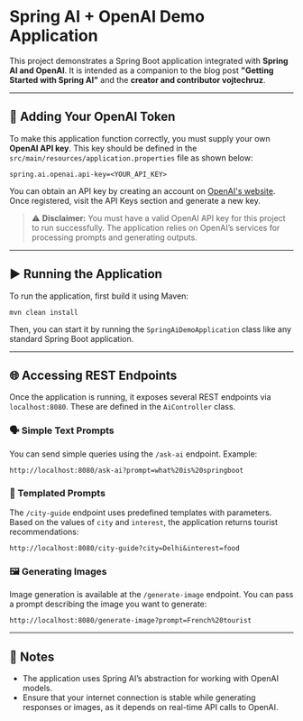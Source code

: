 # Spring AI + OpenAI Demo Application

This project demonstrates a Spring Boot application integrated with **Spring AI and OpenAI**. It is intended as a companion to the blog post **"Getting Started with Spring AI"** and the **creator and contributor vojtechruz**.

---

## 🔑 Adding Your OpenAI Token

To make this application function correctly, you must supply your own **OpenAI API key**. This key should be defined in the `src/main/resources/application.properties` file as shown below:

```
spring.ai.openai.api-key=<YOUR_API_KEY>
```

You can obtain an API key by creating an account on [OpenAI's website](https://platform.openai.com/). Once registered, visit the API Keys section and generate a new key.

> ⚠️ **Disclaimer:** You must have a valid OpenAI API key for this project to run successfully. The application relies on OpenAI’s services for processing prompts and generating outputs.

---

## ▶️ Running the Application

To run the application, first build it using Maven:

```
mvn clean install
```

Then, you can start it by running the `SpringAiDemoApplication` class like any standard Spring Boot application.

---

## 🌐 Accessing REST Endpoints

Once the application is running, it exposes several REST endpoints via `localhost:8080`. These are defined in the `AiController` class.

### 🗣️ Simple Text Prompts

You can send simple queries using the `/ask-ai` endpoint. Example:

```
http://localhost:8080/ask-ai?prompt=what%20is%20springboot
```

### 🧭 Templated Prompts

The `/city-guide` endpoint uses predefined templates with parameters. Based on the values of `city` and `interest`, the application returns tourist recommendations:

```
http://localhost:8080/city-guide?city=Delhi&interest=food
```

### 🖼️ Generating Images

Image generation is available at the `/generate-image` endpoint. You can pass a prompt describing the image you want to generate:

```
http://localhost:8080/generate-image?prompt=French%20tourist
```

---

## 📌 Notes

- The application uses Spring AI’s abstraction for working with OpenAI models.
- Ensure that your internet connection is stable while generating responses or images, as it depends on real-time API calls to OpenAI.
